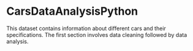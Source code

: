 # CarsDataAnalysisPython
This dataset contains information about different cars and their specifications. The first section involves data cleaning followed by data analysis.
